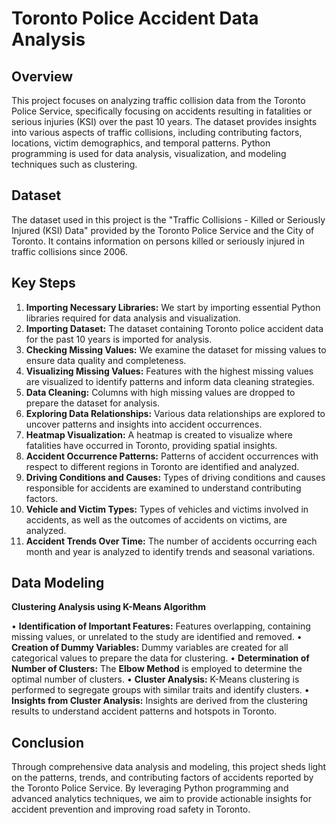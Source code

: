 
# Toronto Police Accident Data Analysis




## Overview

This project focuses on analyzing traffic collision data from the Toronto Police Service, specifically focusing on accidents resulting in fatalities or serious injuries (KSI) over the past 10 years. The dataset provides insights into various aspects of traffic collisions, including contributing factors, locations, victim demographics, and temporal patterns. Python programming is used for data analysis, visualization, and modeling techniques such as clustering.
## Dataset
The dataset used in this project is the "Traffic Collisions - Killed or Seriously Injured (KSI) Data" provided by the Toronto Police Service and the City of Toronto. It contains information on persons killed or seriously injured in traffic collisions since 2006.
## Key Steps
1.	**Importing Necessary Libraries:** We start by importing essential Python libraries required for data analysis and visualization.
2.	**Importing Dataset:** The dataset containing Toronto police accident data for the past 10 years is imported for analysis.
3.	**Checking Missing Values:** We examine the dataset for missing values to ensure data quality and completeness.
4.	**Visualizing Missing Values:** Features with the highest missing values are visualized to identify patterns and inform data cleaning strategies.
5.	**Data Cleaning:** Columns with high missing values are dropped to prepare the dataset for analysis.
6.	**Exploring Data Relationships:** Various data relationships are explored to uncover patterns and insights into accident occurrences.
7.	**Heatmap Visualization:** A heatmap is created to visualize where fatalities have occurred in Toronto, providing spatial insights.
8.	**Accident Occurrence Patterns:** Patterns of accident occurrences with respect to different regions in Toronto are identified and analyzed.
9.	**Driving Conditions and Causes:** Types of driving conditions and causes responsible for accidents are examined to understand contributing factors.
10.	**Vehicle and Victim Types:** Types of vehicles and victims involved in accidents, as well as the outcomes of accidents on victims, are analyzed.
11.	**Accident Trends Over Time:** The number of accidents occurring each month and year is analyzed to identify trends and seasonal variations.



## Data Modeling
**Clustering Analysis using K-Means Algorithm**

•	**Identification of Important Features:** Features overlapping, containing missing values, or unrelated to the study are identified and removed.
•	**Creation of Dummy Variables:** Dummy variables are created for all categorical values to prepare the data for clustering.
•	**Determination of Number of Clusters:** The **Elbow Method** is employed to determine the optimal number of clusters.
•	**Cluster Analysis:** K-Means clustering is performed to segregate groups with similar traits and identify clusters.
•	**Insights from Cluster Analysis:** Insights are derived from the clustering results to understand accident patterns and hotspots in Toronto.

## Conclusion
Through comprehensive data analysis and modeling, this project sheds light on the patterns, trends, and contributing factors of accidents reported by the Toronto Police Service. By leveraging Python programming and advanced analytics techniques, we aim to provide actionable insights for accident prevention and improving road safety in Toronto.